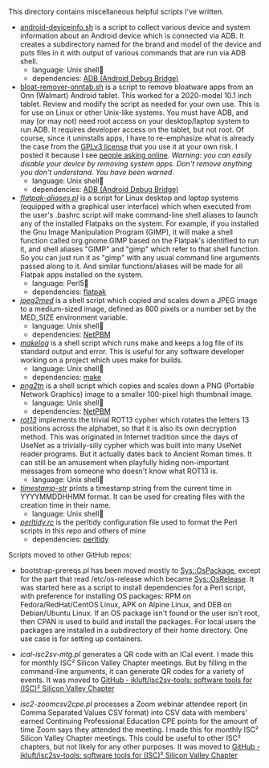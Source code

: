 This directory contains miscellaneous helpful scripts I've written.

- [android-deviceinfo.sh](android-deviceinfo.sh) is a script to collect various device and system information about an Android device which is connected via ADB. It creates a subdirectory named for the brand and model of the device and puts files in it with output of various commands that are run via ADB shell.
  - language: Unix shell🐚
  - dependencies:  [ADB (Android Debug Bridge)](https://developer.android.com/studio/command-line/adb)
- [bloat-remover-onntab.sh](bloat-remover-onntab.sh) is a script to remove bloatware apps from an Onn (Walmart) Android tablet. This worked for a 2020-model 10.1 inch tablet. Review and modify the script as needed for your own use. This is for use on Linux or other Unix-like systems. You must have ADB, and may (or may not) need root access on your desktop/laptop system to run ADB. It requires developer access on the tablet, but not root. Of course, since it uninstalls apps, I have to re-emphasize what is already the case from the [GPLv3 license](https://www.gnu.org/licenses/gpl-3.0.txt) that you use it at your own risk. I posted it because I see [people asking online](https://forum.xda-developers.com/t/latest-10-1-inch-onn-tablet-any-way-to-remove-walmart-button-from-the-navbar-remove-other-walmart-branding.4329241/post-85717903). *Warning: you can easily disable your device by removing system apps. Don't remove anything you don't understand. You have been warned.*
  - language: Unix shell🐚
  - dependencies:  [ADB (Android Debug Bridge)](https://developer.android.com/studio/command-line/adb)
- *[flatpak-aliases.pl](flatpak-aliases.pl)* is a script for Linux desktop and laptop systems (equipped with a graphical user interface) which when executed from the user's .bashrc script will make command-line shell aliases to launch any of the installed Flatpaks on the system. For example, if you installed the Gnu Image Manipulation Program (GIMP), it will make a shell function called org.gnome.GIMP based on the Flatpak's identified to run it, and shell aliases "GIMP" and "gimp" which refer to that shell function. So you can just run it as "gimp" with any usual command line arguments passed along to it. And similar functions/aliases will be made for all Flatpak apps installed on the system.
  - language: Perl5🐪
  - dependencies: [flatpak](https://flatpak.org/)
- *[jpeg2med](jpeg2med)* is a shell script which copied and scales down a JPEG image to a medium-sized image, defined as 800 pixels or a number set by the MED_SIZE environment variable.
  - language: Unix shell🐚
  - dependencies: [NetPBM](https://en.wikipedia.org/wiki/Netpbm)
- *[makelog](makelog)* is a shell script which runs make and keeps a log file of its standard output and error. This is useful for any software developer working on a project which uses make for builds.
  - language: Unix shell🐚
  - dependencies: [make](https://www.gnu.org/software/make/)
- *[png2tn](png2tn)* is a shell script which copies and scales down a PNG (Portable Network Graphics) image to a smaller 100-pixel high thumbnail image.
  - language: Unix shell🐚
  - dependencies: [NetPBM](https://en.wikipedia.org/wiki/Netpbm)
- *[rot13](rot13)* implements the trivial ROT13 cypher which rotates the letters 13 positions across the alphabet, so that it is also its own decryption method. This was originated in Internet tradition since the days of UseNet as a trivially-silly cypher which was built into many UseNet reader programs. But it actually dates back to Ancient Roman times. It can still be an amusement when playfully hiding non-important messages from someone who doesn't know what ROT13 is.
  - language: Unix shell🐚
- *[timestamp-str](timestamp-str)* prints a timestamp string from the current time in YYYYMMDDHHMM format. It can be used for creating files with the creation time in their name.
  - language: Unix shell🐚
- *[perltidy.rc](perltidy.rc)* is the perltidy configuration file used to format the Perl scripts in this repo and others of mine
  - dependencies: [perltidy](https://metacpan.org/dist/Perl-Tidy/view/bin/perltidy)

Scripts moved to other GitHub repos:

- bootstrap-prereqs.pl has been moved mostly to [Sys::OsPackage](https://github.com/ikluft/Sys-OsPackage),
  except for the part that read /etc/os-release which became [Sys::OsRelease](https://github.com/ikluft/Sys-OsRelease).
  It was started here as a script to install dependencies for a Perl script, with preference for installing
  OS packages: RPM on Fedora/RedHat/CentOS Linux, APK on Alpine Linux, and DEB on Debian/Ubuntu Linux. If an
  OS package isn't found or the user isn't root, then CPAN is used to build and install the packages. For
  local users the packages are installed in a subdirectory of their home directory. One use case is for
  setting up containers.

- *ical-isc2sv-mtg.pl* generates a QR code with an ICal event. I made this for
  monthly ISC² Silicon Valley Chapter meetings. But by filling in the
  command-line arguments, it can generate QR codes for a variety of events.
  It was moved to [GitHub - ikluft/isc2sv-tools: software tools for (ISC)² Silicon Valley Chapter](https://github.com/ikluft/isc2sv-tools)

- *isc2-zoomcsv2cpe.pl* processes a Zoom webinar attendee report (in Comma
  Separated Values CSV format) into CSV data with members' earned Continuing
  Professional Education CPE points for the amount of time Zoom says they
  attended the meeting. I made this for monthly ISC² Silicon Valley Chapter
  meetings. This could be useful to other ISC² chapters, but not likely for
  any other purposes.
  It was moved to [GitHub - ikluft/isc2sv-tools: software tools for (ISC)² Silicon Valley Chapter](https://github.com/ikluft/isc2sv-tools)
